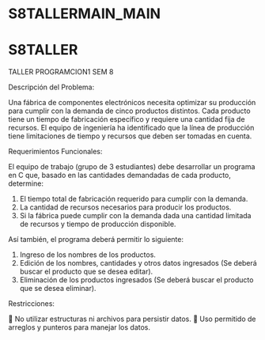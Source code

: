 # S8TALLERMAIN_MAIN


# S8TALLER
TALLER PROGRAMCION1 SEM 8


Descripción del Problema:

Una fábrica de componentes electrónicos necesita optimizar su producción para cumplir con la demanda de cinco productos distintos. Cada producto tiene un tiempo de fabricación específico y requiere una cantidad fija de recursos. El equipo de ingeniería ha identificado que la línea de producción tiene limitaciones de tiempo y recursos que deben ser tomadas en cuenta.

Requerimientos Funcionales:

El equipo de trabajo (grupo de 3 estudiantes) debe desarrollar un programa en C que, basado en las cantidades demandadas de cada producto, determine:

1.	El tiempo total de fabricación requerido para cumplir con la demanda.
2.	La cantidad de recursos necesarios para producir los productos.
3.	Si la fábrica puede cumplir con la demanda dada una cantidad limitada de recursos y tiempo de producción disponible.

Así también, el programa deberá permitir lo siguiente:

1.	Ingreso de los nombres de los productos.
2.	Edición de los nombres, cantidades y otros datos ingresados (Se deberá buscar el producto que se desea editar).
3.	Eliminación de los productos ingresados (Se deberá buscar el producto que se desea eliminar).

Restricciones:

	No utilizar estructuras ni archivos para persistir datos.
	Uso permitido de arreglos y punteros para manejar los datos.
